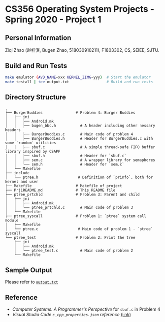 # CS356 Operating System Projects - Spring 2020 - Project 1
## Personal Information
Ziqi Zhao (赵梓淇, Bugen Zhao, 518030910211), F1803302, CS, SEIEE, SJTU.
## Build and Run Tests
```bash
make emulator (AVD_NAME=xxx KERNEL_ZIMG=yyy)  # Start the emulator
make testall | tee output.txt                 # Build and run tests
```
## Directory Structure
```
.
├── BurgerBuddies               # Problem 4: Burger Buddies
│   ├── jni
│   │   ├── Android.mk
│   │   ├── bugen_bbc.h           # A header including other nessary headers
│   │   ├── BurgerBuddies.c       # Main code of problem 4
│   │   ├── BurgerBuddies.h       # Header for BurgerBuddies.c with some `random` utilities
│   │   ├── sbuf.c                # A simple thread-safe FIFO buffer library inspired by CSAPP
│   │   ├── sbuf.h                # Header for `sbuf.c`
│   │   ├── sem.c                 # A wrapper library for semaphores
│   │   └── sem.h                 # Header for `sem.c`
│   └── Makefile
├── include
│   └── ptree.h                  # Definition of `prinfo`, both for kernel and user
├── Makefile                    # Makefile of project
├── Prj1README.md               # This README file
├── ptree_prtchld               # Problem 3: Parent and child
│   ├── jni
│   │   ├── Android.mk
│   │   └── ptree_prtchld.c       # Main code of problem 3
│   └── Makefile
├── ptree_syscall               # Problem 1: `ptree` system call module
│   ├── Makefile
│   └── ptree.c                  # Main code of problem 1 - `ptree` syscall
└── ptree_test                  # Problem 2: Print the tree
    ├── jni
    │   ├── Android.mk
    │   └── ptree_test.c          # Main code of problem 2
    └── Makefile
```
## Sample Output
Please refer to [`output.txt`](output.txt)
## Reference
- *Computer Systems: A Programmer's Perspective* for `sbuf.c` in Problem 4
- *Visual Studio Code `c_cpp_properties.json` reference* [ (link) ](https://code.visualstudio.com/docs/cpp/c-cpp-properties-schema-reference)
